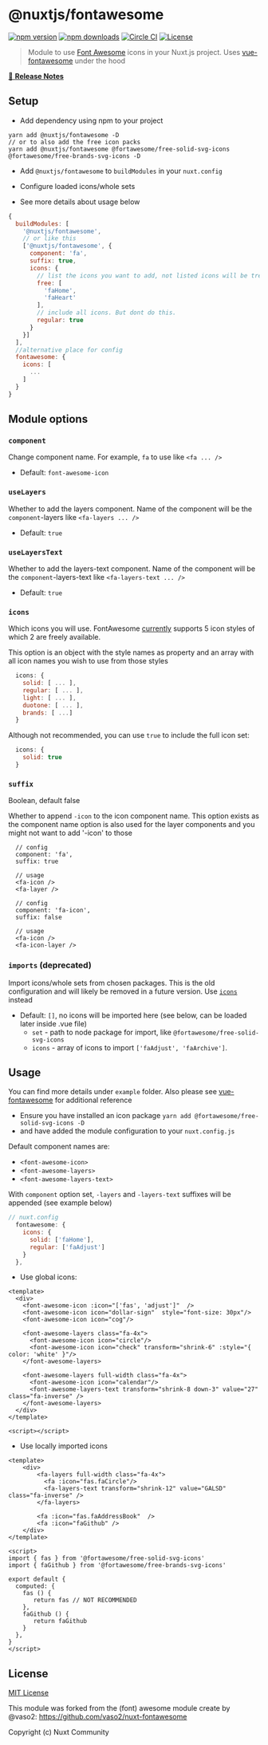 # @nuxtjs/fontawesome
[![npm version][npm-version-src]][npm-version-href]
[![npm downloads][npm-downloads-src]][npm-downloads-href]
[![Circle CI][circle-ci-src]][circle-ci-href]
[![License][license-src]][license-href]

> Module to use [Font Awesome](https://fontawesome.com/) icons in your Nuxt.js project. Uses [vue-fontawesome](https://github.com/FortAwesome/vue-fontawesome) under the hood

[📖 **Release Notes**](./CHANGELOG.md)

## Setup
- Add dependency using npm to your project
```
yarn add @nuxtjs/fontawesome -D
// or to also add the free icon packs
yarn add @nuxtjs/fontawesome @fortawesome/free-solid-svg-icons @fortawesome/free-brands-svg-icons -D
```

- Add `@nuxtjs/fontawesome` to `buildModules` in your `nuxt.config`
- Configure loaded icons/whole sets

- See more details about usage below
```js
{
  buildModules: [
    '@nuxtjs/fontawesome',
    // or like this
    ['@nuxtjs/fontawesome', {
      component: 'fa',
      suffix: true,
      icons: {
        // list the icons you want to add, not listed icons will be tree-shaked
        free: [
          'faHome',
          'faHeart'
        ],
        // include all icons. But dont do this.
        regular: true
      }
    }]
  ],
  //alternative place for config
  fontawesome: {
    icons: [
      ...
    ]
  }
}
````
## Module options

### `component`
Change component name. For example, `fa` to use like
`<fa ... />`
- Default: `font-awesome-icon`

### `useLayers`
Whether to add the layers component. Name of the component will be the `component`-layers like
`<fa-layers ... />`
- Default: `true`

### `useLayersText`
Whether to add the layers-text component. Name of the component will be the `component`-layers-text like
`<fa-layers-text ... />`
- Default: `true`

### `icons`

Which icons you will use. FontAwesome [currently](https://fontawesome.com/how-to-use/on-the-web/referencing-icons/basic-use) supports 5 icon styles of which 2 are freely available.

This option is an object with the style names as property and an array with all icon names you wish to use from those styles

```js
  icons: {
    solid: [ ... ],
    regular: [ ... ],
    light: [ ... ],
    duotone: [ ... ],
    brands: [ ...]
  }
```

Although not recommended, you can use `true` to include the full icon set:
```js
  icons: {
    solid: true
  }
```

### `suffix`
Boolean, default false

Whether to append `-icon` to the icon component name. This option exists as the component name option is also used for the layer components and you might not want to add '-icon' to those

```
  // config
  component: 'fa',
  suffix: true

  // usage
  <fa-icon />
  <fa-layer />

```
```
  // config
  component: 'fa-icon',
  suffix: false

  // usage
  <fa-icon />
  <fa-icon-layer />
```

### `imports` (deprecated)
Import icons/whole sets from chosen packages. This is the old configuration and will likely be removed in a future version. Use [`icons`](#icons) instead
- Default: `[]`, no icons will be imported here (see below, can be loaded later inside .vue file)
  - `set` - path to node package for import, like `@fortawesome/free-solid-svg-icons`
  - `icons` - array of icons to import `['faAdjust', 'faArchive']`.


## Usage
You can find more details under `example` folder. Also please see [vue-fontawesome](https://github.com/FortAwesome/vue-fontawesome) for additional reference

- Ensure you have installed an icon package
`yarn add @fortawesome/free-solid-svg-icons -D`
- and have added the module configuration to your `nuxt.config.js`

Default component names are:
- `<font-awesome-icon>`
- `<font-awesome-layers>`
- `<font-awesome-layers-text>`

With `component` option set, `-layers` and `-layers-text` suffixes will be appended (see example below)
```js
// nuxt.config
  fontawesome: {
    icons: {
      solid: ['faHome'],
      regular: ['faAdjust']
    }
  },
```

- Use global icons:
```vue
<template>
  <div>
    <font-awesome-icon :icon="['fas', 'adjust']"  />
    <font-awesome-icon icon="dollar-sign"  style="font-size: 30px"/>
    <font-awesome-icon icon="cog"/>

    <font-awesome-layers class="fa-4x">
      <font-awesome-icon icon="circle"/>
      <font-awesome-icon icon="check" transform="shrink-6" :style="{ color: 'white' }"/>
    </font-awesome-layers>

    <font-awesome-layers full-width class="fa-4x">
      <font-awesome-icon icon="calendar"/>
      <font-awesome-layers-text transform="shrink-8 down-3" value="27" class="fa-inverse" />
    </font-awesome-layers>
  </div>
</template>

<script></script>
```

- Use locally imported icons
```vue
<template>
    <div>
        <fa-layers full-width class="fa-4x">
          <fa :icon="fas.faCircle"/>
          <fa-layers-text transform="shrink-12" value="GALSD" class="fa-inverse" />
        </fa-layers>

        <fa :icon="fas.faAddressBook"  />
        <fa :icon="faGithub" />
    </div>
</template>

<script>
import { fas } from '@fortawesome/free-solid-svg-icons'
import { faGithub } from '@fortawesome/free-brands-svg-icons'

export default {
  computed: {
    fas () {
       return fas // NOT RECOMMENDED
    },
    faGithub () {
       return faGithub
    }
  },
}
</script>
```

## License

[MIT License](./LICENSE)

This module was forked from the (font) awesome module create by @vaso2: https://github.com/vaso2/nuxt-fontawesome

Copyright (c) Nuxt Community

<!-- Badges -->
[npm-version-src]: https://img.shields.io/npm/v/@nuxtjs/fontawesome/latest.svg?style=flat-square
[npm-version-href]: https://npmjs.com/package/@nuxtjs/fontawesome

[npm-downloads-src]: https://img.shields.io/npm/dt/@nuxtjs/fontawesome.svg?style=flat-square
[npm-downloads-href]: https://npmjs.com/package/@nuxtjs/fontawesome

[circle-ci-src]: https://img.shields.io/circleci/project/github/nuxt-community/fontawesome.svg?style=flat-square
[circle-ci-href]: https://circleci.com/gh/nuxt-community/fontawesome

[codecov-src]: https://img.shields.io/codecov/c/github/nuxt-community/fontawesome.svg?style=flat-square
[codecov-href]: https://codecov.io/gh/nuxt-community/fontawesome

[license-src]: https://img.shields.io/npm/l/@nuxtjs/fontawesome.svg?style=flat-square
[license-href]: https://npmjs.com/package/@nuxtjs/fontawesome
